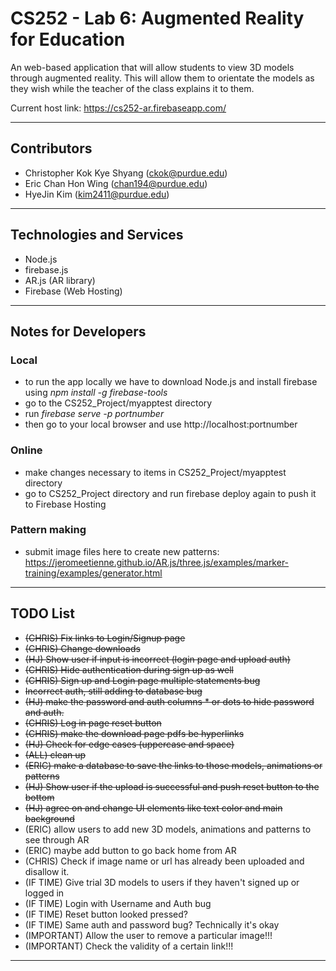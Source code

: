 # CS252 - Lab 6: Augmented Reality for Education

An web-based application that will allow students to view 3D models through augmented reality. This will allow them to orientate the models as they wish while the teacher of the class explains it to them.

Current host link: https://cs252-ar.firebaseapp.com/

---

## Contributors

- Christopher Kok Kye Shyang (<ckok@purdue.edu>)
- Eric Chan Hon Wing (<chan194@purdue.edu>)
- HyeJin Kim (<kim2411@purdue.edu>)

---

## Technologies and Services

- Node.js
- firebase.js
- AR.js (AR library)
- Firebase (Web Hosting)

---

## Notes for Developers

### Local
- to run the app locally we have to download Node.js and install firebase using *npm install -g firebase-tools*
- go to the CS252_Project/myapptest directory
- run *firebase serve -p portnumber*
- then go to your local browser and use http://localhost:portnumber

### Online
- make changes necessary to items in CS252_Project/myapptest directory
- go to CS252_Project directory and run firebase deploy again to push it to Firebase Hosting

### Pattern making
- submit image files here to create new patterns: https://jeromeetienne.github.io/AR.js/three.js/examples/marker-training/examples/generator.html

---

## TODO List
- ~~(CHRIS) Fix links to Login/Signup page~~
- ~~(CHRIS) Change downloads~~
- ~~(HJ) Show user if input is incorrect (login page and upload auth)~~
- ~~(CHRIS) Hide authentication during sign up as well~~
- ~~(CHRIS) Sign up and Login page multiple statements bug~~
- ~~Incorrect auth, still adding to database bug~~
- ~~(HJ) make the password and auth columns * or dots to hide password and auth.~~
- ~~(CHRIS) Log in page reset button~~
- ~~(CHRIS) make the download page pdfs be hyperlinks~~
- ~~(HJ) Check for edge cases (uppercase and space)~~
- ~~(ALL) clean up~~
- ~~(ERIC) make a database to save the links to those models, animations or patterns~~
- ~~(HJ) Show user if the upload is successful and push reset button to the bottom~~
- ~~(HJ) agree on and change UI elements like text color and main background~~
- (ERIC) allow users to add new 3D models, animations and patterns to see through AR
- (ERIC) maybe add button to go back home from AR
- (CHRIS) Check if image name or url has already been uploaded and disallow it.
- (IF TIME) Give trial 3D models to users if they haven't signed up or logged in
- (IF TIME) Login with Username and Auth bug
- (IF TIME) Reset button looked pressed?
- (IF TIME) Same auth and password bug? Technically it's okay
- (IMPORTANT) Allow the user to remove a particular image!!!
- (IMPORTANT) Check the validity of a certain link!!!

---
